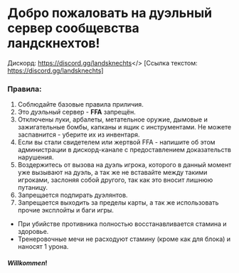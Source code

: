 # Добро пожаловать на дуэльный сервер **сообщевства ландскнехтов!**
Дискорд: <a id="LANDSKNECTS MORDHAU RUS">https://discord.gg/landsknechts</> 
[Ссылка текстом: https://discord.gg/landsknechts]
### **Правила:**
1. Соблюдайте базовые правила приличия.
2. Это *дуэльный* сервер - **FFA** запрещён.
3. Отключены луки, арбалеты, метательное оружие, дымовые и зажигательные бомбы, капканы и ящик с инструментами. Не можете заспавнится - уберите их из инвентаря.
4. Если вы стали свидетелем или жертвой FFA - напишите об этом администрации в дискорд-канале с предоставлением доказательств нарушения.
5. Воздержитесь от вызова на дуэль игрока, которого в данный момент уже вызывают на дуэль, а так же не вставайте между такими игроками, заслоняя собой другого, так как это вносит лишнюю путаницу.
6. Запрещается подпирать дуэлянтов.
7. Запрещается выходить за пределы карты, а так же использовать прочие эксплойты и баги игры.
- При убийстве противника полностью восстанавливается стамина и здоровье.
- Тренеровочные мечи не расходуют стамину (кроме как для блока) и наносят 1 урона.

#### ***Willkommen***! 
